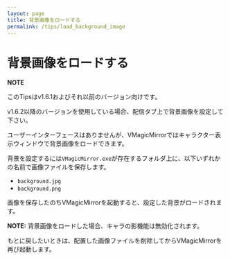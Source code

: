 ```yaml
---
layout: page
title: 背景画像をロードする
permalink: /tips/load_background_image
---
```


# 背景画像をロードする

<div class="note-area" markdown="1">

**NOTE**

このTipsはv1.6.1およびそれ以前のバージョン向けです。

v1.6.2以降のバージョンを使用している場合、配信タブ上で背景画像を設定して下さい。

</div>


ユーザーインターフェースはありませんが、VMagicMirrorではキャラクター表示ウィンドウで背景画像をロードできます。

背景を設定するには`VMagicMirror.exe`が存在するフォルダ上に、以下いずれかの名前で画像ファイルを保存します。

* `background.jpg`
* `background.png`

画像を保存したのちVMagicMirrorを起動すると、設定した背景がロードされます。

**NOTE:** 背景画像をロードした場合、キャラの影機能は無効化されます。

もとに戻したいときは、配置した画像ファイルを削除してからVMagicMirrorを再び起動します。
